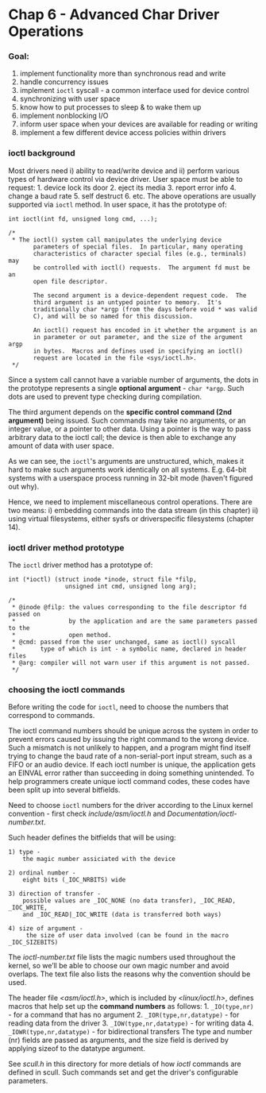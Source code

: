# Chap 6 - Advanced Char Driver Operations
### Goal:
1. implement functionality more than synchronous read and write
2. handle concurrency issues
3. implement ```ioctl``` syscall - a common interface used for device control
4. synchronizing with user space
5. know how to put processes to sleep & to wake them up
6. implement nonblocking I/O
7. inform user space when your devices are available for reading or writing
8. implement a few different device access policies within drivers

### ioctl background
Most drivers need i) ability to read/write device and ii) perform various types of hardware control via device driver. User space must be able to request:
    1. device lock its door
    2. eject its media
    3. report error info
    4. change a baud rate
    5. self destruct
    6. etc.
The above operations are usually supported via ```ioctl``` method. In user space, it has the prototype of:
```
int ioctl(int fd, unsigned long cmd, ...);

/*
 * The ioctl() system call manipulates the underlying device
       parameters of special files.  In particular, many operating
       characteristics of character special files (e.g., terminals) may
       be controlled with ioctl() requests.  The argument fd must be an
       open file descriptor.

       The second argument is a device-dependent request code.  The
       third argument is an untyped pointer to memory.  It's
       traditionally char *argp (from the days before void * was valid
       C), and will be so named for this discussion.

       An ioctl() request has encoded in it whether the argument is an
       in parameter or out parameter, and the size of the argument argp
       in bytes.  Macros and defines used in specifying an ioctl()
       request are located in the file <sys/ioctl.h>.
 */
```
Since a system call cannot have a variable number of arguments, the dots in the prototype represents a single **optional argument** - ```char *argp```. Such dots are used to prevent type checking during compilation.

The third argument depends on the **specific control command (2nd argument)** being issued. Such commands may take no arguments, or an integer value, or a pointer to other data. Using a pointer is the way to pass arbitrary data to the ioctl call; the device is then able to exchange any amount of data with user space.

As we can see, the ```ioctl```'s arguments are unstructured, which, makes it hard to make such arguments work identically on all systems. E.g. 64-bit systems with a userspace process running in 32-bit mode (haven't figured out why).

Hence, we need to implement miscellaneous control operations. There are two means:
    i) embedding commands into the data stream (in this chapter)
    ii) using virtual filesystems, either sysfs or driverspecific filesystems (chapter 14).


### ioctl driver method prototype
The ```ioctl``` driver method has a prototype of:
```
int (*ioctl) (struct inode *inode, struct file *filp,
                unsigned int cmd, unsigned long arg);

/*
 * @inode @filp: the values corresponding to the file descriptor fd passed on
 *               by the application and are the same parameters passed to the
 *               open method.
 * @cmd: passed from the user unchanged, same as ioctl() syscall
 *       type of which is int - a symbolic name, declared in header files
 * @arg: compiler will not warn user if this argument is not passed.
 */
```

### choosing the ioctl commands
Before writing the code for ```ioctl```, need to choose the numbers that correspond to commands.

The ioctl command numbers should be unique across the system in order to prevent errors caused by issuing the right command to the wrong device. Such a mismatch is not unlikely to happen, and a program might find itself trying to change the baud rate of a non-serial-port input stream, such as a FIFO or an audio device. If each ioctl number is unique, the application gets an EINVAL error rather than succeeding in doing something unintended. To help programmers create unique ioctl command codes, these codes have been split up into several bitfields.

Need to choose ```ioctl``` numbers for the driver according to the Linux kernel convention - first check *include/asm/ioctl.h* and *Documentation/ioctl-number.txt*. 

Such header defines the bitfields that will be using: 

    1) type - 
        the magic number assiciated with the device

    2) ordinal number - 
        eight bits (_IOC_NRBITS) wide

    3) direction of transfer -
        possible values are _IOC_NONE (no data transfer), _IOC_READ, _IOC_WRITE,
        and _IOC_READ|_IOC_WRITE (data is transferred both ways)

    4) size of argument - 
         the size of user data involved (can be found in the macro _IOC_SIZEBITS)

The *ioctl-number.txt* file lists the magic numbers used throughout the kernel, so we’ll be able to choose our own magic number and avoid overlaps. The text file also lists the reasons why the convention should be used.

The header file *<asm/ioctl.h>*, which is included by *<linux/ioctl.h>*, defines macros that help set up the **command numbers** as follows: 
    1. ```_IO(type,nr)``` - for a command that has no argument
    2. ```_IOR(type,nr,datatype)``` - for reading data from the driver
    3. ```_IOW(type,nr,datatype)``` - for writing data
    4. ```_IOWR(type,nr,datatype)``` - for bidirectional transfers
The type and number (nr) fields are passed as arguments, and the size field is derived by applying sizeof to the datatype argument.

See *scull.h* in this directory for more detials of how *ioctl* commands are defined in scull. Such commands set and get the driver's configurable parameters.

